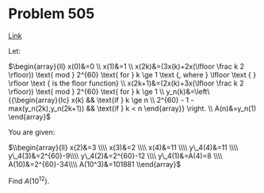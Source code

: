 # Problem 505

[Link](https://projecteuler.net/problem=505)

Let:

$\\begin{array}{ll} x(0)&=0 \\\\ x(1)&=1 \\\\ x(2k)&=(3x(k)+2x(\\lfloor \\frac k 2 \\rfloor)) \\text{ mod } 2^{60} \\text{ for } k \\ge 1 \\text {, where } \\lfloor \\text { } \\rfloor \\text { is the floor function} \\\\ x(2k+1)&=(2x(k)+3x(\\lfloor \\frac k 2 \\rfloor)) \\text{ mod } 2^{60} \\text{ for } k \\ge 1 \\\\ y\_n(k)&=\\left\\{{\\begin{array}{lc} x(k) && \\text{if } k \\ge n \\\\ 2^{60} - 1 - max(y\_n(2k),y\_n(2k+1)) && \\text{if } k < n \\end{array}} \\right. \\\\ A(n)&=y\_n(1) \\end{array}$

You are given:

$\\begin{array}{ll} x(2)&=3 \\\\ x(3)&=2 \\\\ x(4)&=11 \\\\ y\_4(4)&=11 \\\\ y\_4(3)&=2^{60}-9\\\\ y\_4(2)&=2^{60}-12 \\\\ y\_4(1)&=A(4)=8 \\\\ A(10)&=2^{60}-34\\\\ A(10^3)&=101881 \\end{array}$

Find $A(10^{12})$.